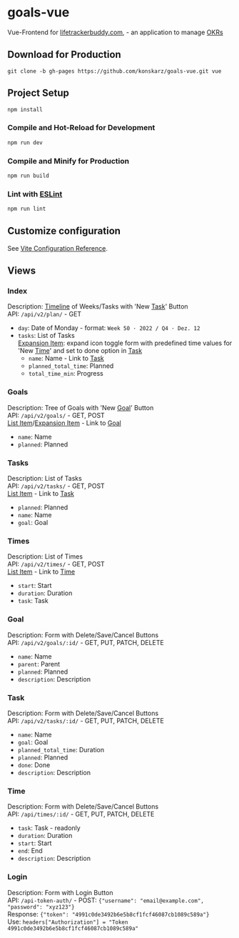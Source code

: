 # goals-vue

Vue-Frontend for [lifetrackerbuddy.com](https://lifetrackerbuddy.com/), - an application to manage [OKRs](https://wikipedia.org/wiki/Objectives_and_Key_Results)

## Download for Production

```
git clone -b gh-pages https://github.com/konskarz/goals-vue.git vue
```

## Project Setup

```sh
npm install
```

### Compile and Hot-Reload for Development

```sh
npm run dev
```

### Compile and Minify for Production

```sh
npm run build
```

### Lint with [ESLint](https://eslint.org/)

```sh
npm run lint
```

## Customize configuration

See [Vite Configuration Reference](https://vitejs.dev/config/).

## Views

### Index

Description: [Timeline](https://quasar.dev/vue-components/timeline) of Weeks/Tasks with 'New [Task](#task)' Button\
API: `/api/v2/plan/` - GET

- `day`: Date of Monday - format: `Week 50 · 2022 / Q4 · Dez. 12`
- `tasks`: List of Tasks\
  [Expansion Item](https://quasar.dev/vue-components/expansion-item): expand icon toggle form with predefined time values for 'New [Time](#time)' and set to done option in [Task](#task)
  - `name`: Name - Link to [Task](#task)
  - `planned_total_time`: Planned
  - `total_time_min`: Progress

### Goals

Description: Tree of Goals with 'New [Goal](#goal)' Button\
API: `/api/v2/goals/` - GET, POST\
[List Item](https://quasar.dev/vue-components/list-and-list-items)/[Expansion Item](https://quasar.dev/vue-components/expansion-item) - Link to [Goal](#goal)

- `name`: Name
- `planned`: Planned

### Tasks

Description: List of Tasks\
API: `/api/v2/tasks/` - GET, POST\
[List Item](https://quasar.dev/vue-components/list-and-list-items) - Link to [Task](#task)

- `planned`: Planned
- `name`: Name
- `goal`: Goal

### Times

Description: List of Times\
API: `/api/v2/times/` - GET, POST\
[List Item](https://quasar.dev/vue-components/list-and-list-items) - Link to [Time](#time)

- `start`: Start
- `duration`: Duration
- `task`: Task

### Goal

Description: Form with Delete/Save/Cancel Buttons\
API: `/api/v2/goals/:id/` - GET, PUT, PATCH, DELETE

- `name`: Name
- `parent`: Parent
- `planned`: Planned
- `description`: Description

### Task

Description: Form with Delete/Save/Cancel Buttons\
API: `/api/v2/tasks/:id/` - GET, PUT, PATCH, DELETE

- `name`: Name
- `goal`: Goal
- `planned_total_time`: Duration
- `planned`: Planned
- `done`: Done
- `description`: Description

### Time

Description: Form with Delete/Save/Cancel Buttons\
API: `/api/times/:id/` - GET, PUT, PATCH, DELETE

- `task`: Task - readonly
- `duration`: Duration
- `start`: Start
- `end`: End
- `description`: Description

### Login

Description: Form with Login Button\
API: `/api-token-auth/` - POST: `{"username": "email@example.com", "password": "xyz123"}`\
Response: `{"token": "4991c0de3492b6e5b8cf1fcf46087cb1089c589a"}`\
Use: `headers["Authorization"] = "Token 4991c0de3492b6e5b8cf1fcf46087cb1089c589a"`
